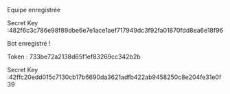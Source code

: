 
Equipe enregistrée

Secret Key :482f6c3c786e98f89dbe6e7e1ace1aef717949dc3f92fa01870fdd8ea6e18f96



Bot enregistré !

Token : 733be72a2138d65f1ef83269cc342b2b

Secret Key :42ffc20edd015c7130cb17b6690da3621adfb422ab9458250c8e204fe31e0f39
